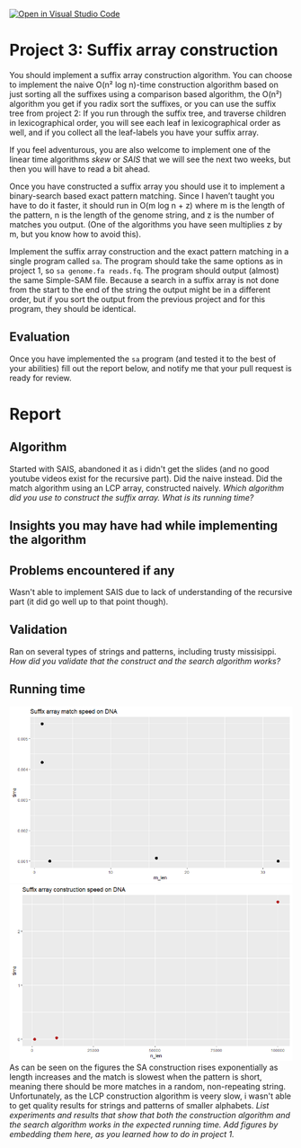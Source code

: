 [![Open in Visual Studio Code](https://classroom.github.com/assets/open-in-vscode-c66648af7eb3fe8bc4f294546bfd86ef473780cde1dea487d3c4ff354943c9ae.svg)](https://classroom.github.com/online_ide?assignment_repo_id=9035188&assignment_repo_type=AssignmentRepo)
# Project 3: Suffix array construction

You should implement a suffix array construction algorithm. You can choose to implement the naive O(n² log n)-time construction algorithm based on just sorting all the suffixes using a comparison based algorithm, the O(n²) algorithm you get if you radix sort the suffixes, or you can use the suffix tree from project 2: If you run through the suffix tree, and traverse children in lexicographical order, you will see each leaf in lexicographical order as well, and if you collect all the leaf-labels you have your suffix array.

If you feel adventurous, you are also welcome to implement one of the linear time algorithms *skew* or *SAIS* that we will see the next two weeks, but then you will have to read a bit ahead.

Once you have constructed a suffix array you should use it to implement a binary-search based exact pattern matching. Since I haven’t taught you have to do it faster, it should run in O(m log n + z) where m is the length of the pattern, n is the length of the genome string, and z is the number of matches you output. (One of the algorithms you have seen multiplies z by m, but you know how to avoid this).

Implement the suffix array construction and the exact pattern matching in a single program called `sa`.  The program should take the same options as in project 1, so `sa genome.fa reads.fq`. The program should output (almost) the same Simple-SAM file. Because a search in a suffix array is not done from the start to the end of the string the output might be in a different order, but if you sort the output from the previous project and for this program, they should be identical.

## Evaluation

Once you have implemented the `sa` program (and tested it to the best of your abilities) fill out the report below, and notify me that your pull request is ready for review.

# Report

## Algorithm
Started with SAIS, abandoned it as i didn't get the slides (and no good youtube videos exist for the recursive part). Did the naive instead. 
Did the match algorithm using an LCP array, constructed naively.
*Which algorithm did you use to construct the suffix array. What is its running time?*

## Insights you may have had while implementing the algorithm


## Problems encountered if any
Wasn't able to implement SAIS due to lack of understanding of the recursive part (it did go well up to that point though).

## Validation
Ran on several types of strings and patterns, including trusty missisippi.
*How did you validate that the construct and the search algorithm works?*

## Running time
![](match_dna.png)
![](SA_DNA.png)
As can be seen on the figures the SA construction rises exponentially as length increases and the match is slowest when the pattern is short, meaning there should be more matches in a random, non-repeating string. Unfortunately, as the LCP construction algorithm is veery slow, i wasn't able to get quality results for strings and patterns of smaller alphabets.
*List experiments and results that show that both the construction algorithm and the search algorithm works in the expected running time. Add figures by embedding them here, as you learned how to do in project 1.*
